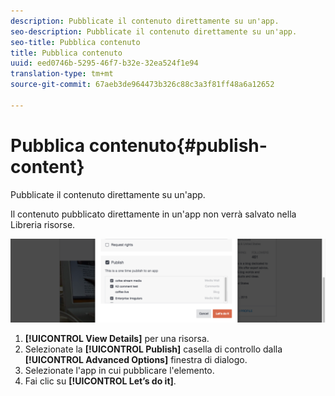 ```yaml
---
description: Pubblicate il contenuto direttamente su un'app.
seo-description: Pubblicate il contenuto direttamente su un'app.
seo-title: Pubblica contenuto
title: Pubblica contenuto
uuid: eed0746b-5295-46f7-b32e-32ea524f1e94
translation-type: tm+mt
source-git-commit: 67aeb3de964473b326c88c3a3f81ff48a6a12652

---
```



# Pubblica contenuto{#publish-content}

Pubblicate il contenuto direttamente su un'app.

Il contenuto pubblicato direttamente in un'app non verrà salvato nella Libreria risorse.

![](assets/DiscoverViewDetailsPublish-1024x272.png)

1. **[!UICONTROL View Details]** per una risorsa.
1. Selezionate la **[!UICONTROL Publish]** casella di controllo dalla **[!UICONTROL Advanced Options]** finestra di dialogo.
1. Selezionate l'app in cui pubblicare l'elemento.
1. Fai clic su **[!UICONTROL Let’s do it]**.
